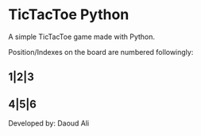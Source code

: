# TicTacToe Python
 
A simple TicTacToe game made with Python. 

Position/Indexes on the board are numbered followingly: 

 1|2|3
 -----
 4|5|6
 -----
 
 
Developed by: Daoud Ali
